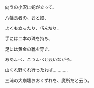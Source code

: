 向うの小沢に蛇が立って、

八幡長者の、おと娘、

よくも立ったり、巧んだり。

手には二本の珠を持ち、

足には黄金の靴を穿き、

ああよべ、こうよべと云いながら、

山くれ野くれ行ったれば…………


三浦の大崩壊おおくずれを、魔所だと云う。

